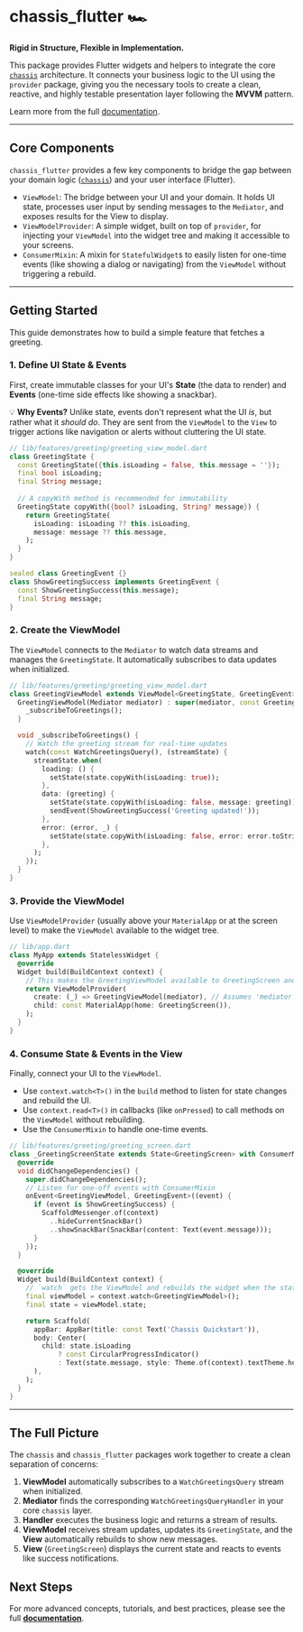 # chassis_flutter 🏎️

**Rigid in Structure, Flexible in Implementation.**

This package provides Flutter widgets and helpers to integrate the core [`chassis`](https://pub.dev/packages/chassis) architecture. It connects your business logic to the UI using the `provider` package, giving you the necessary tools to create a clean, reactive, and highly testable presentation layer following the **MVVM** pattern.

Learn more from the full [documentation](https://affordant.gitbook.io/chassis/).

-----

## Core Components

`chassis_flutter` provides a few key components to bridge the gap between your domain logic ([`chassis`](https://pub.dev/packages/chassis)) and your user interface (Flutter).

* `ViewModel`: The bridge between your UI and your domain. It holds UI state, processes user input by sending messages to the `Mediator`, and exposes results for the View to display.
* `ViewModelProvider`: A simple widget, built on top of `provider`, for injecting your `ViewModel` into the widget tree and making it accessible to your screens.
* `ConsumerMixin`: A mixin for `StatefulWidget`s to easily listen for one-time events (like showing a dialog or navigating) from the `ViewModel` without triggering a rebuild.

-----

## Getting Started

This guide demonstrates how to build a simple feature that fetches a greeting.

### 1\. Define UI State & Events

First, create immutable classes for your UI's **State** (the data to render) and **Events** (one-time side effects like showing a snackbar).

💡 **Why Events?** Unlike state, events don't represent what the UI *is*, but rather what it *should do*. They are sent from the `ViewModel` to the `View` to trigger actions like navigation or alerts without cluttering the UI state.

```dart
// lib/features/greeting/greeting_view_model.dart
class GreetingState {
  const GreetingState({this.isLoading = false, this.message = ''});
  final bool isLoading;
  final String message;
  
  // A copyWith method is recommended for immutability
  GreetingState copyWith({bool? isLoading, String? message}) {
    return GreetingState(
      isLoading: isLoading ?? this.isLoading,
      message: message ?? this.message,
    );
  }
}

sealed class GreetingEvent {}
class ShowGreetingSuccess implements GreetingEvent {
  const ShowGreetingSuccess(this.message);
  final String message;
}
```

### 2\. Create the ViewModel

The `ViewModel` connects to the `Mediator` to watch data streams and manages the `GreetingState`. It automatically subscribes to data updates when initialized.

```dart
// lib/features/greeting/greeting_view_model.dart
class GreetingViewModel extends ViewModel<GreetingState, GreetingEvent> {
  GreetingViewModel(Mediator mediator) : super(mediator, const GreetingState()) {
    _subscribeToGreetings();
  }

  void _subscribeToGreetings() {
    // Watch the greeting stream for real-time updates
    watch(const WatchGreetingsQuery(), (streamState) {
      streamState.when(
        loading: () {
          setState(state.copyWith(isLoading: true));
        },
        data: (greeting) {
          setState(state.copyWith(isLoading: false, message: greeting));
          sendEvent(ShowGreetingSuccess('Greeting updated!'));
        },
        error: (error, _) {
          setState(state.copyWith(isLoading: false, error: error.toString()));
        },
      );
    });
  }
}
```

### 3\. Provide the ViewModel

Use `ViewModelProvider` (usually above your `MaterialApp` or at the screen level) to make the `ViewModel` available to the widget tree.

```dart
// lib/app.dart
class MyApp extends StatelessWidget {
  @override
  Widget build(BuildContext context) {
    // This makes the GreetingViewModel available to GreetingScreen and its children.
    return ViewModelProvider(
      create: (_) => GreetingViewModel(mediator), // Assumes 'mediator' is accessible
      child: const MaterialApp(home: GreetingScreen()),
    );
  }
}
```

### 4\. Consume State & Events in the View

Finally, connect your UI to the `ViewModel`.

  * Use `context.watch<T>()` in the `build` method to listen for state changes and rebuild the UI.
  * Use `context.read<T>()` in callbacks (like `onPressed`) to call methods on the `ViewModel` without rebuilding.
  * Use the `ConsumerMixin` to handle one-time events.

<!-- end list -->

```dart
// lib/features/greeting/greeting_screen.dart
class _GreetingScreenState extends State<GreetingScreen> with ConsumerMixin {
  @override
  void didChangeDependencies() {
    super.didChangeDependencies();
    // Listen for one-off events with ConsumerMixin
    onEvent<GreetingViewModel, GreetingEvent>((event) {
      if (event is ShowGreetingSuccess) {
        ScaffoldMessenger.of(context)
          ..hideCurrentSnackBar()
          ..showSnackBar(SnackBar(content: Text(event.message)));
      }
    });
  }

  @override
  Widget build(BuildContext context) {
    // `watch` gets the ViewModel and rebuilds the widget when the state changes.
    final viewModel = context.watch<GreetingViewModel>();
    final state = viewModel.state;

    return Scaffold(
      appBar: AppBar(title: const Text('Chassis Quickstart')),
      body: Center(
        child: state.isLoading
            ? const CircularProgressIndicator()
            : Text(state.message, style: Theme.of(context).textTheme.headlineMedium),
      ),
    );
  }
}
```

-----

## The Full Picture

The `chassis` and `chassis_flutter` packages work together to create a clean separation of concerns:

1. **ViewModel** automatically subscribes to a `WatchGreetingsQuery` stream when initialized.
2. **Mediator** finds the corresponding `WatchGreetingsQueryHandler` in your core `chassis` layer.
3. **Handler** executes the business logic and returns a stream of results.
4. **ViewModel** receives stream updates, updates its `GreetingState`, and the **View** automatically rebuilds to show new messages.
5. **View** (`GreetingScreen`) displays the current state and reacts to events like success notifications.

## Next Steps

For more advanced concepts, tutorials, and best practices, please see the full **[documentation](https://affordant.gitbook.io/chassis/)**.